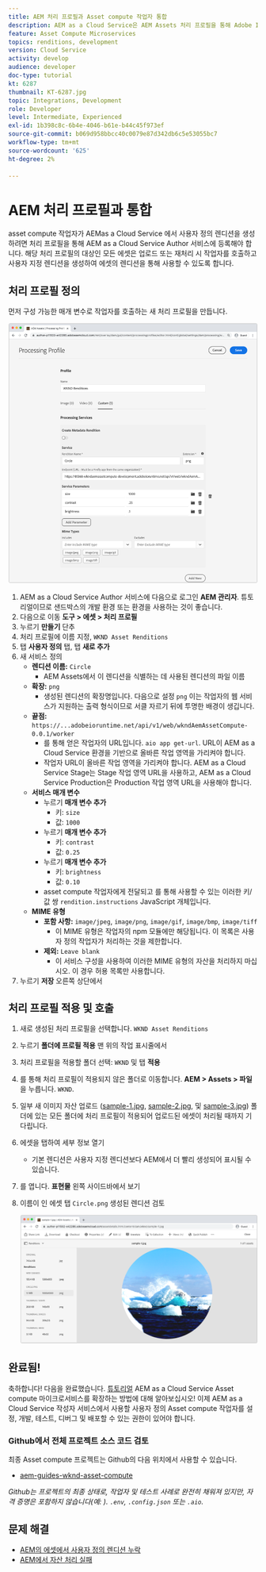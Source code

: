 ```yaml
---
title: AEM 처리 프로필과 Asset compute 작업자 통합
description: AEM as a Cloud Service은 AEM Assets 처리 프로필을 통해 Adobe I/O Runtime에 배포된 Asset compute 작업자와 통합됩니다. 처리 프로필은 사용자 정의 작업자를 사용하여 특정 에셋을 처리하고 작업자가 생성한 파일을 에셋 변환으로 저장하도록 작성자 서비스에 구성됩니다.
feature: Asset Compute Microservices
topics: renditions, development
version: Cloud Service
activity: develop
audience: developer
doc-type: tutorial
kt: 6287
thumbnail: KT-6287.jpg
topic: Integrations, Development
role: Developer
level: Intermediate, Experienced
exl-id: 1b398c8c-6b4e-4046-b61e-b44c45f973ef
source-git-commit: b069d958bbcc40c0079e87d342db6c5e53055bc7
workflow-type: tm+mt
source-wordcount: '625'
ht-degree: 2%

---
```


# AEM 처리 프로필과 통합

asset compute 작업자가 AEMas a Cloud Service 에서 사용자 정의 렌디션을 생성하려면 처리 프로필을 통해 AEM as a Cloud Service Author 서비스에 등록해야 합니다. 해당 처리 프로필의 대상인 모든 에셋은 업로드 또는 재처리 시 작업자를 호출하고 사용자 지정 렌디션을 생성하여 에셋의 렌디션을 통해 사용할 수 있도록 합니다.

## 처리 프로필 정의

먼저 구성 가능한 매개 변수로 작업자를 호출하는 새 처리 프로필을 만듭니다.

![처리 프로필](./assets/processing-profiles/new-processing-profile.png)

1. AEM as a Cloud Service Author 서비스에 다음으로 로그인 __AEM 관리자__. 튜토리얼이므로 샌드박스의 개발 환경 또는 환경을 사용하는 것이 좋습니다.
1. 다음으로 이동 __도구 > 에셋 > 처리 프로필__
1. 누르기 __만들기__ 단추
1. 처리 프로필에 이름 지정, `WKND Asset Renditions`
1. 탭 __사용자 정의__ 탭, 탭 __새로 추가__
1. 새 서비스 정의
   + __렌디션 이름:__ `Circle`
      + AEM Assets에서 이 렌디션을 식별하는 데 사용된 렌디션의 파일 이름
   + __확장:__ `png`
      + 생성된 렌디션의 확장명입니다. 다음으로 설정 `png` 이는 작업자의 웹 서비스가 지원하는 출력 형식이므로 서클 자르기 뒤에 투명한 배경이 생깁니다.
   + __끝점:__ `https://...adobeioruntime.net/api/v1/web/wkndAemAssetCompute-0.0.1/worker`
      + 를 통해 얻은 작업자의 URL입니다. `aio app get-url`. URL이 AEM as a Cloud Service 환경을 기반으로 올바른 작업 영역을 가리켜야 합니다.
      + 작업자 URL이 올바른 작업 영역을 가리켜야 합니다. AEM as a Cloud Service Stage는 Stage 작업 영역 URL을 사용하고, AEM as a Cloud Service Production은 Production 작업 영역 URL을 사용해야 합니다.
   + __서비스 매개 변수__
      + 누르기 __매개 변수 추가__
         + 키: `size`
         + 값: `1000`
      + 누르기 __매개 변수 추가__
         + 키: `contrast`
         + 값: `0.25`
      + 누르기 __매개 변수 추가__
         + 키: `brightness`
         + 값: `0.10`
      + asset compute 작업자에게 전달되고 를 통해 사용할 수 있는 이러한 키/값 쌍 `rendition.instructions` JavaScript 개체입니다.
   + __MIME 유형__
      + __포함 사항:__ `image/jpeg`, `image/png`, `image/gif`, `image/bmp`, `image/tiff`
         + 이 MIME 유형은 작업자의 npm 모듈에만 해당됩니다. 이 목록은 사용자 정의 작업자가 처리하는 것을 제한합니다.
      + __제외:__ `Leave blank`
         + 이 서비스 구성을 사용하여 이러한 MIME 유형의 자산을 처리하지 마십시오. 이 경우 허용 목록만 사용합니다.
1. 누르기 __저장__ 오른쪽 상단에서

## 처리 프로필 적용 및 호출

1. 새로 생성된 처리 프로필을 선택합니다. `WKND Asset Renditions`
1. 누르기 __폴더에 프로필 적용__ 맨 위의 작업 표시줄에서
1. 처리 프로필을 적용할 폴더 선택: `WKND` 및 탭 __적용__
1. 를 통해 처리 프로필이 적용되지 않은 폴더로 이동합니다. __AEM > Assets > 파일__ 을 누릅니다. `WKND`.
1. 일부 새 이미지 자산 업로드 ([sample-1.jpg](../assets/samples/sample-1.jpg), [sample-2.jpg](../assets/samples/sample-2.jpg), 및 [sample-3.jpg](../assets/samples/sample-3.jpg)) 폴더에 있는 모든 폴더에 처리 프로필이 적용되어 업로드된 에셋이 처리될 때까지 기다립니다.
1. 에셋을 탭하여 세부 정보 열기
   + 기본 렌디션은 사용자 지정 렌디션보다 AEM에서 더 빨리 생성되어 표시될 수 있습니다.
1. 를 엽니다. __표현물__ 왼쪽 사이드바에서 보기
1. 이름이 인 에셋 탭 `Circle.png` 생성된 렌디션 검토

   ![생성된 렌디션](./assets/processing-profiles/rendition.png)

## 완료됨!

축하합니다! 다음을 완료했습니다. [튜토리얼](../overview.md) AEM as a Cloud Service Asset compute 마이크로서비스를 확장하는 방법에 대해 알아보십시오! 이제 AEM as a Cloud Service 작성자 서비스에서 사용할 사용자 정의 Asset compute 작업자를 설정, 개발, 테스트, 디버그 및 배포할 수 있는 권한이 있어야 합니다.

### Github에서 전체 프로젝트 소스 코드 검토

최종 Asset compute 프로젝트는 Github의 다음 위치에서 사용할 수 있습니다.

+ [aem-guides-wknd-asset-compute](https://github.com/adobe/aem-guides-wknd-asset-compute)

_Github는 프로젝트의 최종 상태로, 작업자 및 테스트 사례로 완전히 채워져 있지만, 자격 증명은 포함하지 않습니다(예: ). `.env`, `.config.json` 또는 `.aio`._

## 문제 해결

+ [AEM의 에셋에서 사용자 정의 렌디션 누락](../troubleshooting.md#custom-rendition-missing-from-asset)
+ [AEM에서 자산 처리 실패](../troubleshooting.md#asset-processing-fails)
